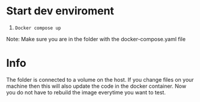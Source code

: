 # Start dev enviroment
1. ```Docker compose up```

Note: Make sure you are in the folder with the docker-compose.yaml file

# Info
The folder is connected to a volume on the host. If you change files on your machine then this will also update the code in the docker container. Now you do not have to rebuild the image everytime you want to test.